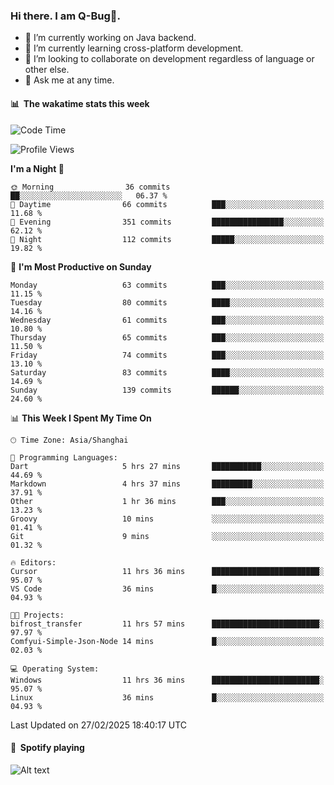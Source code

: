### Hi there. I am Q-Bug🐞.

- 🔭 I’m currently working on Java backend.
- 🌱 I’m currently learning cross-platform development.
- 👯 I’m looking to collaborate on development regardless of language or other else.
- 💬 Ask me at any time.

#### 📊 &nbsp;**The wakatime stats this week**  
<!--START_SECTION:waka-->
![Code Time](http://img.shields.io/badge/Code%20Time-261%20hrs%2017%20mins-blue)

![Profile Views](http://img.shields.io/badge/Profile%20Views-0-blue)

**I'm a Night 🦉** 

```text
🌞 Morning                36 commits          ██░░░░░░░░░░░░░░░░░░░░░░░   06.37 % 
🌆 Daytime                66 commits          ███░░░░░░░░░░░░░░░░░░░░░░   11.68 % 
🌃 Evening                351 commits         ████████████████░░░░░░░░░   62.12 % 
🌙 Night                  112 commits         █████░░░░░░░░░░░░░░░░░░░░   19.82 % 
```
📅 **I'm Most Productive on Sunday** 

```text
Monday                   63 commits          ███░░░░░░░░░░░░░░░░░░░░░░   11.15 % 
Tuesday                  80 commits          ████░░░░░░░░░░░░░░░░░░░░░   14.16 % 
Wednesday                61 commits          ███░░░░░░░░░░░░░░░░░░░░░░   10.80 % 
Thursday                 65 commits          ███░░░░░░░░░░░░░░░░░░░░░░   11.50 % 
Friday                   74 commits          ███░░░░░░░░░░░░░░░░░░░░░░   13.10 % 
Saturday                 83 commits          ████░░░░░░░░░░░░░░░░░░░░░   14.69 % 
Sunday                   139 commits         ██████░░░░░░░░░░░░░░░░░░░   24.60 % 
```


📊 **This Week I Spent My Time On** 

```text
🕑︎ Time Zone: Asia/Shanghai

💬 Programming Languages: 
Dart                     5 hrs 27 mins       ███████████░░░░░░░░░░░░░░   44.69 % 
Markdown                 4 hrs 37 mins       █████████░░░░░░░░░░░░░░░░   37.91 % 
Other                    1 hr 36 mins        ███░░░░░░░░░░░░░░░░░░░░░░   13.23 % 
Groovy                   10 mins             ░░░░░░░░░░░░░░░░░░░░░░░░░   01.41 % 
Git                      9 mins              ░░░░░░░░░░░░░░░░░░░░░░░░░   01.32 % 

🔥 Editors: 
Cursor                   11 hrs 36 mins      ████████████████████████░   95.07 % 
VS Code                  36 mins             █░░░░░░░░░░░░░░░░░░░░░░░░   04.93 % 

🐱‍💻 Projects: 
bifrost_transfer         11 hrs 57 mins      ████████████████████████░   97.97 % 
Comfyui-Simple-Json-Node 14 mins             █░░░░░░░░░░░░░░░░░░░░░░░░   02.03 % 

💻 Operating System: 
Windows                  11 hrs 36 mins      ████████████████████████░   95.07 % 
Linux                    36 mins             █░░░░░░░░░░░░░░░░░░░░░░░░   04.93 % 
```


 Last Updated on 27/02/2025 18:40:17 UTC
<!--END_SECTION:waka-->

#### 🎵 &nbsp;**Spotify playing**  
![Alt text](https://spotify-recently-played-readme.vercel.app/api?user=e5y1o4x7kdt9kf2blu4wvmb4s&unique={true|1|on|yes})
